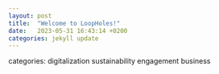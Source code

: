 ```yaml
---
layout: post
title:  "Welcome to LoopHoles!"
date:   2023-05-31 16:43:14 +0200
categories: jekyll update
---
```

categories:
digitalization
sustainability
engagement
business
